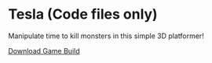 # Tesla (Code files only)
Manipulate time to kill monsters in this simple 3D platformer!

[Download Game Build](https://www.dropbox.com/s/64rqkmyfdieiti3/Tesla%20v0.1.0.rar?dl=0)
